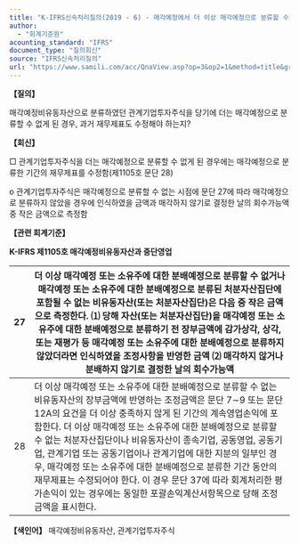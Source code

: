 ```yaml
---
title: "K-IFRS신속처리질의(2019 - 6) - 매각예정에서 더 이상 매각예정으로 분류할 수 없게 된 경우"
author:
  - "회계기준원"
acounting_standard: "IFRS"
document_type: "질의회신"
source: "IFRS신속처리질의"
url: "https://www.samili.com/acc/QnaView.asp?op=3&op2=1&method=title&group=2124-15;1&orgcode=3&searchword=&page=43&code=K%2DIFRS%EC%8B%A0%EC%86%8D%EC%B2%98%EB%A6%AC%EC%A7%88%EC%9D%98%2D6%3A201901"
---
```

**【질의】**

  

매각예정비유동자산으로 분류하였던 관계기업투자주식을 당기에 더는 매각예정으로 분류할 수 없게 된 경우, 과거 재무제표도 수정해야 하는지?

  
  

**【회신】**

  

□ 관계기업투자주식을 더는 매각예정으로 분류할 수 없게 된 경우에는 매각예정으로 분류한 기간의 재무제표를 수정함(제1105호 문단 28)

  

o 관계기업투자주식은 매각예정으로 분류할 수 없는 시점에 문단 27에 따라 매각예정으로 분류하지 않았을 경우에 인식하였을 금액과 매각하지 않기로 결정한 날의 회수가능액 중 작은 금액으로 측정함

  
  

**【관련 회계기준】**

  

**K-IFRS 제1105호 매각예정비유동자산과 중단영업**

| 27 | 더 이상 매각예정 또는 소유주에 대한 분배예정으로 분류할 수 없거나 매각예정 또는 소유주에 대한 분배예정으로 분류된 처분자산집단에 포함될 수 없는 비유동자산(또는 처분자산집단)은 다음 중 작은 금액으로 측정한다.  ⑴ 당해 자산(또는 처분자산집단)을 매각예정 또는 소유주에 대한 분배예정으로 분류하기 전 장부금액에 감가상각, 상각, 또는 재평가 등 매각예정 또는 소유주에 대한 분배예정으로 분류하지 않았더라면 인식하였을 조정사항을 반영한 금액  ⑵ 매각하지 않거나 분배하지 않기로 결정한 날의 회수가능액 |
| --- | --- |
| 28 | 더 이상 매각예정 또는 소유주에 대한 분배예정으로 분류할 수 없는 비유동자산의 장부금액에 반영하는 조정금액은 문단 7∼9 또는 문단 12A의 요건을 더 이상 충족하지 않게 된 기간의 계속영업손익에 포함한다. 더 이상 매각예정 또는 소유주에 대한 분배예정으로 분류할 수 없는 처분자산집단이나 비유동자산이 종속기업, 공동영업, 공동기업, 관계기업 또는 공동기업이나 관계기업에 대한 지분의 일부인 경우, 매각예정 또는 소유주에 대한 분배예정으로 분류한 기간 동안의 재무제표는 수정되어야 한다. 이 경우 문단 37에 따라 회계처리한 평가손익이 있는 경우에는 동일한 포괄손익계산서항목으로 당해 조정금액을 표시한다. |

  
  

**【색인어】** 매각예정비유동자산, 관계기업투자주식
